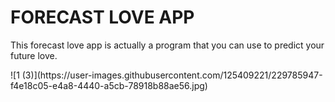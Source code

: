 <h1> FORECAST LOVE APP </h1>
<p>This forecast love app is actually a program that you can use to predict your future love.</p>
![1 (3)](https://user-images.githubusercontent.com/125409221/229785947-f4e18c05-e4a8-4440-a5cb-78918b88ae56.jpg)


